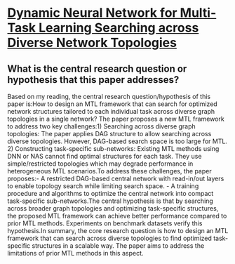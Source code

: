 # [Dynamic Neural Network for Multi-Task Learning Searching across Diverse   Network Topologies](https://arxiv.org/abs/2303.06856)

## What is the central research question or hypothesis that this paper addresses?

Based on my reading, the central research question/hypothesis of this paper is:How to design an MTL framework that can search for optimized network structures tailored to each individual task across diverse graph topologies in a single network? The paper proposes a new MTL framework to address two key challenges:1) Searching across diverse graph topologies: The paper applies DAG structure to allow searching across diverse topologies. However, DAG-based search space is too large for MTL. 2) Constructing task-specific sub-networks: Existing MTL methods using DNN or NAS cannot find optimal structures for each task. They use simple/restricted topologies which may degrade performance in heterogeneous MTL scenarios.To address these challenges, the paper proposes:- A restricted DAG-based central network with read-in/out layers to enable topology search while limiting search space. - A training procedure and algorithms to optimize the central network into compact task-specific sub-networks.The central hypothesis is that by searching across broader graph topologies and optimizing task-specific structures, the proposed MTL framework can achieve better performance compared to prior MTL methods. Experiments on benchmark datasets verify this hypothesis.In summary, the core research question is how to design an MTL framework that can search across diverse topologies to find optimized task-specific structures in a scalable way. The paper aims to address the limitations of prior MTL methods in this aspect.
